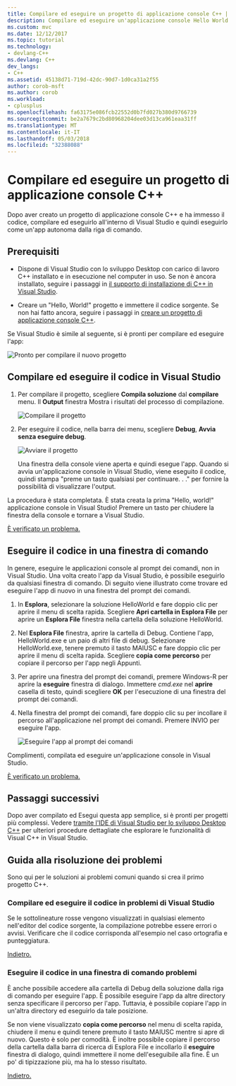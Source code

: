 ```yaml
---
title: Compilare ed eseguire un progetto di applicazione console C++ | Documenti Microsoft
description: Compilare ed eseguire un'applicazione console Hello World in Visual C++
ms.custom: mvc
ms.date: 12/12/2017
ms.topic: tutorial
ms.technology:
- devlang-C++
ms.devlang: C++
dev_langs:
- C++
ms.assetid: 45138d71-719d-42dc-90d7-1d0ca31a2f55
author: corob-msft
ms.author: corob
ms.workload:
- cplusplus
ms.openlocfilehash: fa63175e086fcb22552d0b7fd027b380d9766739
ms.sourcegitcommit: be2a7679c2bd80968204dee03d13ca961eaa31ff
ms.translationtype: MT
ms.contentlocale: it-IT
ms.lasthandoff: 05/03/2018
ms.locfileid: "32388088"
---
```

# <a name="build-and-run-a-c-console-app-project"></a>Compilare ed eseguire un progetto di applicazione console C++

Dopo aver creato un progetto di applicazione console C++ e ha immesso il codice, compilare ed eseguirlo all'interno di Visual Studio e quindi eseguirlo come un'app autonoma dalla riga di comando.

## <a name="prerequisites"></a>Prerequisiti

- Dispone di Visual Studio con lo sviluppo Desktop con carico di lavoro C++ installato e in esecuzione nel computer in uso. Se non è ancora installato, seguire i passaggi in [il supporto di installazione di C++ in Visual Studio](../build/vscpp-step-0-installation.md).

- Creare un "Hello, World!" progetto e immettere il codice sorgente. Se non hai fatto ancora, seguire i passaggi in [creare un progetto di applicazione console C++](../build/vscpp-step-1-create.md).

Se Visual Studio è simile al seguente, si è pronti per compilare ed eseguire l'app:

   ![Pronto per compilare il nuovo progetto](../build/media/vscpp-ready-to-build.png "pronti a compilare il nuovo progetto")

## <a name="build-and-run-your-code-in-visual-studio"></a>Compilare ed eseguire il codice in Visual Studio

1. Per compilare il progetto, scegliere **Compila soluzione** dal **compilare** menu. Il **Output** finestra Mostra i risultati del processo di compilazione.

   ![Compilare il progetto](../build/media/vscpp-build-solution.gif "compilare il progetto")

1. Per eseguire il codice, nella barra dei menu, scegliere **Debug**, **Avvia senza eseguire debug**.

   ![Avviare il progetto](../build/media/vscpp-start-without-debugging.gif "avviare il progetto")

    Una finestra della console viene aperta e quindi esegue l'app. Quando si avvia un'applicazione console in Visual Studio, viene eseguito il codice, quindi stampa "preme un tasto qualsiasi per continuare. . ." per fornire la possibilità di visualizzare l'output.

La procedura è stata completata. È stata creata la prima "Hello, world!" applicazione console in Visual Studio! Premere un tasto per chiudere la finestra della console e tornare a Visual Studio.

[È verificato un problema.](#build-and-run-your-code-in-visual-studio-issues)

## <a name="run-your-code-in-a-command-window"></a>Eseguire il codice in una finestra di comando

In genere, eseguire le applicazioni console al prompt dei comandi, non in Visual Studio. Una volta creato l'app da Visual Studio, è possibile eseguirlo da qualsiasi finestra di comando. Di seguito viene illustrato come trovare ed eseguire l'app di nuovo in una finestra del prompt dei comandi.

1. In **Esplora**, selezionare la soluzione HelloWorld e fare doppio clic per aprire il menu di scelta rapida. Scegliere **Apri cartella in Esplora File** per aprire un **Esplora File** finestra nella cartella della soluzione HelloWorld.

1. Nel **Esplora File** finestra, aprire la cartella di Debug. Contiene l'app, HelloWorld.exe e un paio di altri file di debug. Selezionare HelloWorld.exe, tenere premuto il tasto MAIUSC e fare doppio clic per aprire il menu di scelta rapida. Scegliere **copia come percorso** per copiare il percorso per l'app negli Appunti.

1. Per aprire una finestra del prompt dei comandi, premere Windows-R per aprire la **eseguire** finestra di dialogo. Immettere *cmd.exe* nel **aprire** casella di testo, quindi scegliere **OK** per l'esecuzione di una finestra del prompt dei comandi.

1. Nella finestra del prompt dei comandi, fare doppio clic su per incollare il percorso all'applicazione nel prompt dei comandi. Premere INVIO per eseguire l'app.

   ![Eseguire l'app al prompt dei comandi](../build/media/vscpp-run-in-cmd.gif "eseguire l'app al prompt dei comandi")

Complimenti, compilata ed eseguire un'applicazione console in Visual Studio.

[È verificato un problema.](#run-your-code-in-a-command-window-issues)

## <a name="next-steps"></a>Passaggi successivi

Dopo aver compilato ed Esegui questa app semplice, si è pronti per progetti più complessi. Vedere [tramite l'IDE di Visual Studio per lo sviluppo Desktop C++](../ide/using-the-visual-studio-ide-for-cpp-desktop-development.md) per ulteriori procedure dettagliate che esplorare le funzionalità di Visual C++ in Visual Studio.

## <a name="troubleshooting-guide"></a>Guida alla risoluzione dei problemi

Sono qui per le soluzioni ai problemi comuni quando si crea il primo progetto C++.

### <a name="build-and-run-your-code-in-visual-studio-issues"></a>Compilare ed eseguire il codice in problemi di Visual Studio

Se le sottolineature rosse vengono visualizzati in qualsiasi elemento nell'editor del codice sorgente, la compilazione potrebbe essere errori o avvisi. Verificare che il codice corrisponda all'esempio nel caso ortografia e punteggiatura.

[Indietro.](#build-and-run-your-code-in-visual-studio)

### <a name="run-your-code-in-a-command-window-issues"></a>Eseguire il codice in una finestra di comando problemi

È anche possibile accedere alla cartella di Debug della soluzione dalla riga di comando per eseguire l'app. È possibile eseguire l'app da altre directory senza specificare il percorso per l'app. Tuttavia, è possibile copiare l'app in un'altra directory ed eseguirlo da tale posizione.

Se non viene visualizzato **copia come percorso** nel menu di scelta rapida, chiudere il menu e quindi tenere premuto il tasto MAIUSC mentre si apre di nuovo. Questo è solo per comodità. È inoltre possibile copiare il percorso della cartella dalla barra di ricerca di Esplora File e incollarlo il **eseguire** finestra di dialogo, quindi immettere il nome dell'eseguibile alla fine. È un po' di tipizzazione più, ma ha lo stesso risultato.

[Indietro.](#run-your-code-in-a-command-window)


<iframe src="" height="0" width="0" frameborder="0" name="frameTarget" />
